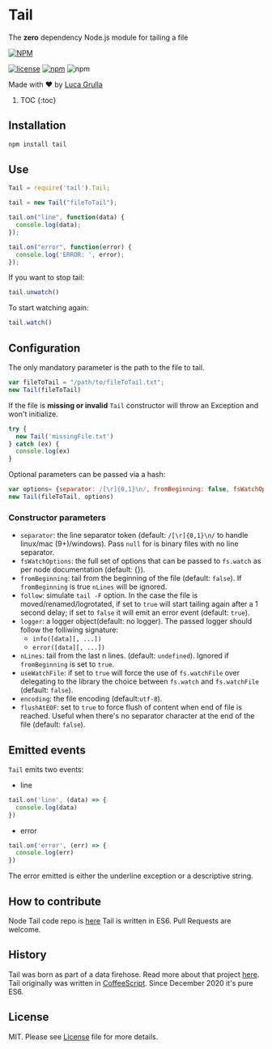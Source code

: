 # Tail

The **zero** dependency Node.js module for tailing a file

[![NPM](https://nodei.co/npm/tail.png?downloads=true&downloadRank=true)](https://nodei.co/npm/tail.png?downloads=true&downloadRank=true)

[![license](https://img.shields.io/github/license/mashape/apistatus.svg)](https://github.com/lucagrulla/node-tail/blob/master/LICENSE)
[![npm](https://img.shields.io/npm/v/tail.svg?style=plastic)](https://www.npmjs.com/package/tail)
![npm](https://img.shields.io/npm/dm/tail.svg)

Made with ❤️ by [Luca Grulla](https://www.lucagrulla.com) 

1. TOC
{:toc}

## Installation

```bash
npm install tail
```

## Use

```javascript
Tail = require('tail').Tail;

tail = new Tail("fileToTail");

tail.on("line", function(data) {
  console.log(data);
});

tail.on("error", function(error) {
  console.log('ERROR: ', error);
});
```

If you want to stop tail:

```javascript
tail.unwatch()
```

To start watching again:

```javascript
tail.watch()
```

## Configuration

The only mandatory parameter is the path to the file to tail.

```javascript
var fileToTail = "/path/to/fileToTail.txt";
new Tail(fileToTail)
```

If the file is **missing or invalid** ```Tail``` constructor will throw an Exception and won't initialize.

```javascript
try {
  new Tail('missingFile.txt')
} catch (ex) {
  console.log(ex)
}
```

Optional parameters can be passed via a hash:

```javascript
var options= {separator: /[\r]{0,1}\n/, fromBeginning: false, fsWatchOptions: {}, follow: true, logger: console}
new Tail(fileToTail, options)
```

### Constructor parameters

* `separator`:  the line separator token (default: `/[\r]{0,1}\n/` to handle linux/mac (9+)/windows). Pass `null` for is binary files with no line separator.
* `fsWatchOptions`: the full set of options that can be passed to `fs.watch` as per node documentation (default: {}).
* `fromBeginning`:  tail from the beginning of the file (default: `false`). If `fromBeginning` is true `nLines` will be ignored.
* `follow`: simulate `tail -F` option. In the case the file is moved/renamed/logrotated, if set to `true`  will start tailing again after a 1 second delay; if set to `false` it will  emit an error event (default: `true`).
* `logger`: a logger object(default: no logger). The passed logger should follow the folliwing signature:
  * `info([data][, ...])`
  * `error([data][, ...])`
* `nLines`: tail from the last n lines. (default: `undefined`). Ignored if `fromBeginning` is set to `true`. 
* `useWatchFile`: if set to `true` will force the use of `fs.watchFile` over delegating to the library the choice between `fs.watch` and `fs.watchFile` (default: `false`).
* `encoding`: the file encoding (default:`utf-8`).
* `flushAtEOF`: set to `true` to force flush of content when end of file is reached. Useful when there's no separator character at the end of the file (default: `false`).

## Emitted events

`Tail` emits two events:

* line

```javascript
tail.on('line', (data) => {
  console.log(data)  
})
```

* error

```javascript
tail.on('error', (err) => {
  console.log(err)  
})
```
The error emitted is either the underline exception or a descriptive string.

## How to contribute
Node Tail code repo is [here](https://github.com/lucagrulla/node-tail/)
Tail is written in ES6. Pull Requests are welcome.

## History

Tail was born as part of a data firehose. Read more about that project [here](https://www.lucagrulla.com/posts/building-a-firehose-with-nodejs/).
Tail originally was written in [CoffeeScript](https://coffeescript.org/). Since December 2020 it's pure ES6.

## License

MIT. Please see [License](https://github.com/lucagrulla/node-tail/blob/master/LICENSE) file for more details.
